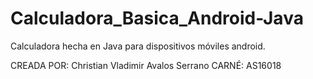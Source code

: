 # Calculadora_Basica_Android-Java
Calculadora hecha en Java para dispositivos móviles android.

CREADA POR:
Christian Vladimir Avalos Serrano 
CARNÉ:
AS16018
